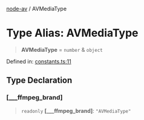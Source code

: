 [node-av](../globals.md) / AVMediaType

# Type Alias: AVMediaType

> **AVMediaType** = `number` & `object`

Defined in: [constants.ts:11](https://github.com/seydx/av/blob/f8631fc881b394300b1479f511d55cf1c370a87f/src/constants/constants.ts#L11)

## Type Declaration

### \[\_\_\_ffmpeg\_brand\]

> `readonly` **\[\_\_\_ffmpeg\_brand\]**: `"AVMediaType"`
